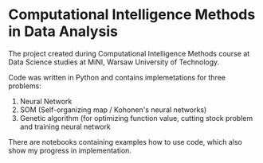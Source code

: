 # Computational Intelligence Methods in Data Analysis

The project created during Computational Intelligence Methods course at Data Science studies at MiNI, Warsaw University of Technology. 

Code was written in Python and contains implemetations for three problems:

1. Neural Network
2. SOM (Self-organizing map / Kohonen's neural networks)
3. Genetic algorithm (for optimizing function value, cutting stock problem and training neural network

There are notebooks containing examples how to use code, which also show my progress in implementation.
